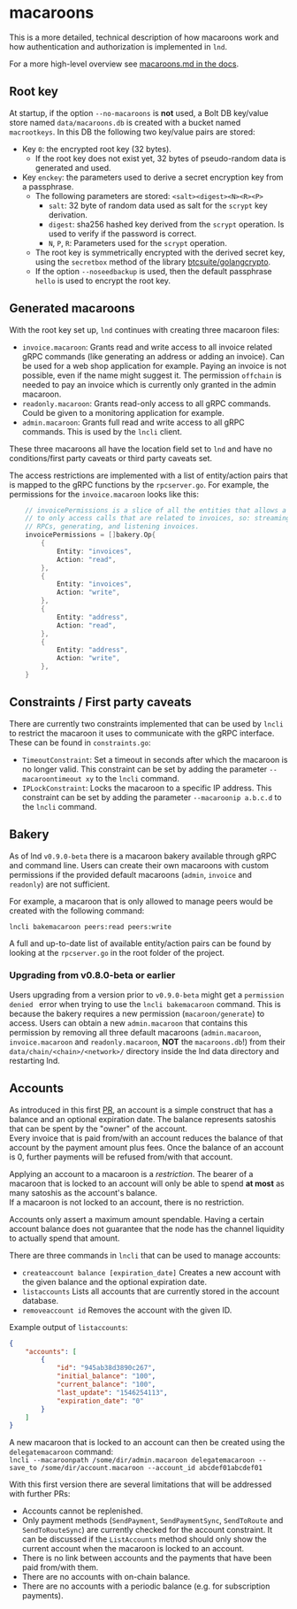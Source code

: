 # macaroons

This is a more detailed, technical description of how macaroons work and how
authentication and authorization is implemented in `lnd`.

For a more high-level overview see
[macaroons.md in the docs](../docs/macaroons.md).

## Root key

At startup, if the option `--no-macaroons` is **not** used, a Bolt DB key/value
store named `data/macaroons.db` is created with a bucket named `macrootkeys`.
In this DB the following two key/value pairs are stored:

* Key `0`: the encrypted root key (32 bytes).
  * If the root key does not exist yet, 32 bytes of pseudo-random data is
    generated and used.
* Key `enckey`: the parameters used to derive a secret encryption key from a
  passphrase.
  * The following parameters are stored: `<salt><digest><N><R><P>`
    * `salt`: 32 byte of random data used as salt for the `scrypt` key
      derivation.
    * `digest`: sha256 hashed key derived from the `scrypt` operation. Is used
      to verify if the password is correct.
    * `N`, `P`, `R`: Parameters used for the `scrypt` operation.
  * The root key is symmetrically encrypted with the derived secret key, using
    the `secretbox` method of the library
    [btcsuite/golangcrypto](https://github.com/btcsuite/golangcrypto).
  * If the option `--noseedbackup` is used, then the default passphrase
    `hello` is used to encrypt the root key.

## Generated macaroons

With the root key set up, `lnd` continues with creating three macaroon files:

* `invoice.macaroon`: Grants read and write access to all invoice related gRPC
  commands (like generating an address or adding an invoice). Can be used for a
  web shop application for example. Paying an invoice is not possible, even if
  the name might suggest it. The permission `offchain` is needed to pay an
  invoice which is currently only granted in the admin macaroon.
* `readonly.macaroon`: Grants read-only access to all gRPC commands. Could be
  given to  a monitoring application for example.
* `admin.macaroon`: Grants full read and write access to all gRPC commands.
  This is used by the `lncli` client.

These three macaroons all have the location field set to `lnd` and have no
conditions/first party caveats or third party caveats set.

The access restrictions are implemented with a list of entity/action pairs that
is mapped to the gRPC functions by the `rpcserver.go`. 
For example, the permissions for the `invoice.macaroon` looks like this:

```go
	// invoicePermissions is a slice of all the entities that allows a user
	// to only access calls that are related to invoices, so: streaming
	// RPCs, generating, and listening invoices.
	invoicePermissions = []bakery.Op{
		{
			Entity: "invoices",
			Action: "read",
		},
		{
			Entity: "invoices",
			Action: "write",
		},
		{
			Entity: "address",
			Action: "read",
		},
		{
			Entity: "address",
			Action: "write",
		},
	}
```

## Constraints / First party caveats

There are currently two constraints implemented that can be used by `lncli` to
restrict the macaroon it uses to communicate with the gRPC interface. These can
be found in `constraints.go`:

* `TimeoutConstraint`: Set a timeout in seconds after which the macaroon is no
  longer valid.
  This constraint can be set by adding the parameter `--macaroontimeout xy` to
  the `lncli` command.
* `IPLockConstraint`: Locks the macaroon to a specific IP address.
  This constraint can be set by adding the parameter `--macaroonip a.b.c.d` to
  the `lncli` command.

## Bakery

As of lnd `v0.9.0-beta` there is a macaroon bakery available through gRPC and
command line.
Users can create their own macaroons with custom permissions if the provided
default macaroons (`admin`, `invoice` and `readonly`) are not sufficient.

For example, a macaroon that is only allowed to manage peers would be created
with the following command:

`lncli bakemacaroon peers:read peers:write`

A full and up-to-date list of available entity/action pairs can be found by
looking at the `rpcserver.go` in the root folder of the project.

### Upgrading from v0.8.0-beta or earlier

Users upgrading from a version prior to `v0.9.0-beta` might get a `permission
denied ` error when trying to use the `lncli bakemacaroon` command.
This is because the bakery requires a new permission (`macaroon/generate`) to
access.
Users can obtain a new `admin.macaroon` that contains this permission by
removing all three default macaroons (`admin.macaroon`, `invoice.macaroon` and
`readonly.macaroon`, **NOT** the `macaroons.db`!) from their
`data/chain/<chain>/<network>/` directory inside the lnd data directory and
restarting lnd.

## Accounts

As introduced in this first
[PR](https://github.com/lightningnetwork/lnd/pull/2390),
an account is a simple construct that has a balance and an optional expiration
date. The balance represents satoshis that can be spent by the "owner" of the
account.  
Every invoice that is paid from/with an account reduces the balance of that
account by the payment amount plus fees.
Once the balance of an account is 0, further payments will be refused from/with
that account.

Applying an account to a macaroon is a *restriction*. The bearer of a macaroon
that is locked to an account will only be able to spend **at most** as many
satoshis as the account's balance.  
If a macaroon is not locked to an account, there is no restriction.

Accounts only assert a maximum amount spendable. Having a certain account
balance does not guarantee that the node has the channel liquidity to actually
spend that amount.

There are three commands in `lncli` that can be used to manage accounts:
* `createaccount balance [expiration_date]` Creates a new account with the given
  balance and the optional expiration date.
* `listaccounts` Lists all accounts that are currently stored in the account
  database.
* `removeaccount id` Removes the account with the given ID.

Example output of `listaccounts`:
```json
{
    "accounts": [
        {
            "id": "945ab38d3890c267",
            "initial_balance": "100",
            "current_balance": "100",
            "last_update": "1546254113",
            "expiration_date": "0"
        }
    ]
}
```

A new macaroon that is locked to an account can then be created using the
`delegatemacaroon` command:  
`lncli --macaroonpath /some/dir/admin.macaroon delegatemacaroon --save_to
/some/dir/account.macaroon --account_id abcdef01abcdef01`

With this first version there are several limitations that will be addressed with further PRs:
* Accounts cannot be replenished.
* Only payment methods (`SendPayment`, `SendPaymentSync`, `SendToRoute` and `SendToRouteSync`) are currently checked for the account constraint. It can be discussed if the `ListAccounts` method should only show the current account when the macaroon is locked to an account.
* There is no link between accounts and the payments that have been paid from/with them.
* There are no accounts with on-chain balance.
* There are no accounts with a periodic balance (e.g. for subscription payments).
